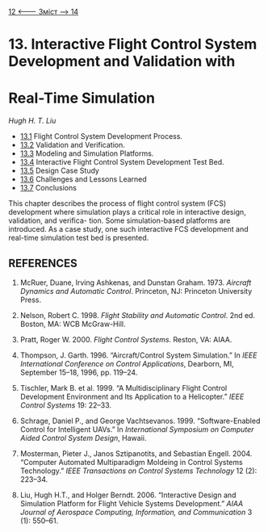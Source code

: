 [12 <--- ](12.md) [   Зміст   ](README.md) [--> 14](14.md)

# 13. Interactive Flight Control System Development and Validation with

# Real-Time Simulation

*Hugh H. T. Liu*

- [13.1](13_1.md)  Flight Control System Development Process. 
- [13.2](13_2.md)  Validation and Verification. 
- [13.3](13_3.md)  Modeling and Simulation Platforms. 
- [13.4](13_4.md)  Interactive Flight Control System Development Test Bed. 
- [13.5](13_5.md)  Design Case Study 
- [13.6](13_6.md)  Challenges and Lessons Learned 
- [13.7](13_7.md)  Conclusions 

This chapter describes the process of flight control system (FCS) development where simulation plays a critical role in interactive design, validation, and verifica- tion. Some simulation-based platforms are introduced. As a case study, one such interactive FCS development and real-time simulation test bed is presented.

## REFERENCES

1.  McRuer, Duane, Irving Ashkenas, and Dunstan Graham. 1973. *Aircraft Dynamics and Automatic Control*. Princeton, NJ: Princeton University Press.

2.  Nelson, Robert C. 1998. *Flight Stability and Automatic Control*. 2nd ed. Boston, MA: WCB McGraw-Hill.

3.  Pratt, Roger W. 2000. *Flight Control Systems*. Reston, VA: AIAA.

4.  Thompson, J. Garth. 1996. “Aircraft/Control System Simulation.” In *IEEE International Conference on Control Applications*, Dearborn, MI, September 15–18, 1996, pp. 119–24.

5.  Tischler, Mark B. et al. 1999. “A Multidisciplinary Flight Control Development Environment and Its Application to a Helicopter.” *IEEE Control Systems* 19: 22–33.

6.  Schrage, Daniel P., and George Vachtsevanos. 1999. “Software-Enabled Control for Intelligent UAVs.” In *International Symposium on Computer Aided Control System Design*, Hawaii.

7.  Mosterman, Pieter J., Janos Sztipanotits, and Sebastian Engell. 2004. “Computer Automated Multiparadigm Moldeing in Control Systems Technology.” *IEEE Transactions on Control Systems Technology* 12 (2): 223–34.

8.  Liu, Hugh H.T., and Holger Berndt. 2006. “Interactive Design and Simulation Platform for Flight Vehicle Systems Development.” *AIAA Journal of Aerospace Computing, Information, and Communication* 3 (1): 550–61.